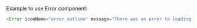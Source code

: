Example to use Error component:

```js
<Error iconName="error_outline" message="There was an error to loading films list" />
```
